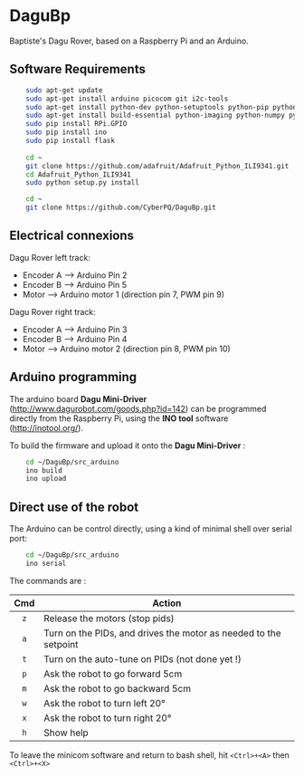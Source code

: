DaguBp
======

Baptiste's Dagu Rover, based on a Raspberry Pi and an Arduino.

Software Requirements
----------------------

```bash
	sudo apt-get update 
	sudo apt-get install arduino picocom git i2c-tools  
	sudo apt-get install python-dev python-setuptools python-pip python-smbus
	sudo apt-get install build-essential python-imaging python-numpy python-picamera
	sudo pip install RPi.GPIO
	sudo pip install ino
	sudo pip install flask
	
	cd ~
	git clone https://github.com/adafruit/Adafruit_Python_ILI9341.git
	cd Adafruit_Python_ILI9341
	sudo python setup.py install

	cd ~
	git clone https://github.com/CyberPQ/DaguBp.git
```


Electrical connexions
----------------------

Dagu Rover left track:

  - Encoder A   --> Arduino Pin 2
  - Encoder B   --> Arduino Pin 5
  - Motor       --> Arduino motor 1 (direction pin 7, PWM pin 9)

Dagu Rover right track:

  - Encoder A   --> Arduino Pin 3
  - Encoder B   --> Arduino Pin 4
  - Motor       --> Arduino motor 2 (direction pin 8, PWM pin 10)


Arduino programming
--------------------
The arduino board **Dagu Mini-Driver** (http://www.dagurobot.com/goods.php?id=142) can be programmed directly from the Raspberry Pi, using the **INO tool** software (http://inotool.org/).

To build the firmware and upload it onto the **Dagu Mini-Driver** :

```bash
	cd ~/DaguBp/src_arduino
	ino build
	ino upload
```

Direct use of the robot
------------------------
The Arduino can be control directly, using a kind of minimal shell over serial port:

```bash
	cd ~/DaguBp/src_arduino
	ino serial
```

The commands are :

| Cmd | Action																|
| :-: | --------------------------------------------------------------------|
| `z` | Release the motors (stop pids)										|
| `a` | Turn on the PIDs, and drives the motor as needed to the setpoint 	|
| `t` | Turn on the auto-tune on PIDs (not done yet !)						|
| `p` | Ask the robot to go forward 5cm										|
| `m` | Ask the robot to go backward 5cm									|
| `w` | Ask the robot to turn left 20°										|
| `x` | Ask the robot to turn right 20°										|
| `h` | Show help															|

To leave the minicom software and return to bash shell, hit `<Ctrl>+<A>` then `<Ctrl>+<X>`

